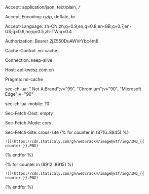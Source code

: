 Accept: application/json, text/plain, */*

Accept-Encoding: gzip, deflate, br

Accept-Language: zh-CN,zh;q=0.9,en;q=0.8,en-GB;q=0.7,en-US;q=0.6,no;q=0.5,zh-TW;q=0.4

Authorization: Bearer 2jZ550DuAWVrYbc4m8

Cache-Control: no-cache

Connection: keep-alive

Host: api.kwesz.com.cn

Pragma: no-cache

sec-ch-ua: " Not A;Brand";v="99", "Chromium";v="90", "Microsoft Edge";v="90"

sec-ch-ua-mobile: ?0

Sec-Fetch-Dest: empty

Sec-Fetch-Mode: cors

Sec-Fetch-Site: cross-site
{% for counter in (8716..8845) %}
  <!-- the stuff to be done followed by an increase in the 'counter' variable -->
    ![](https://cdn.staticaly.com/gh/webcrack4/image@wtf/img/IMG_{{ counter }}.PNG)
{% endfor %}

{% for counter in (8912..8915) %}
  <!-- the stuff to be done followed by an increase in the 'counter' variable -->
    ![](https://cdn.staticaly.com/gh/webcrack4/image@wtf/img/IMG_{{ counter }}.PNG)
{% endfor %}
